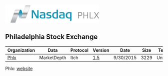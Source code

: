![Phlx](https://github.com/Open-Markets-Initiative/Directory/blob/master/Logos/Phlx.png)


## Philadelphia Stock Exchange

|Organization | Data | Protocol | Version | Date | Size | Testing | Specification|
|--- | --- | --- | --- | --- | --- | --- | ---|
|[Phlx](https://github.com/Open-Markets-Initiative/wireshark-lua/tree/master/Phlx "Philadelphia Stock Exchange Dissectors") | MarketDepth | Itch | [1.5](https://github.com/Open-Markets-Initiative/wireshark-lua/blob/master/Phlx/Phlx.MarketDepth.Itch.v1.5.Script.Dissector.lua "Philadelphia Stock Exchange 1.5 Script Dissector") | 9/30/2015 | 3229 | Untested | [url](http://www.phlx.com/Trader.aspx?id=DPSpecs#options_x "Protocol specification") - [pdf](https://github.com/Open-Markets-Initiative/Directory/blob/master/Specifications/Phlx/Phlx.MarketDepth.Itch.v1.5.pdf "Specification manual")|


Phlx: [website](http://www.phlx.com/ "Go to Philadelphia Stock Exchange")

